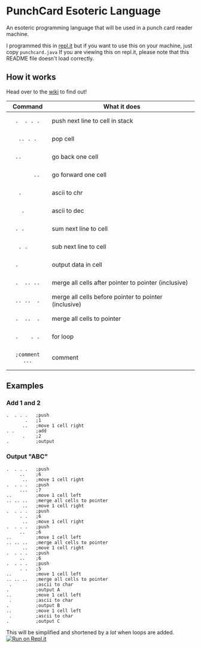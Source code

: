# PunchCard Esoteric Language
An esoteric programming language that will be used in a punch card reader machine.

I programmed this in [repl.it](https://repl.it) but if you want to use this on your machine, just copy `punchcard.java`
If you are viewing this on repl.it, please note that this README file doesn't load correctly.

## How it works

Head over to the [wiki](https://github.com/Supercolbat/PunchCard-EsoLang/wiki) to find out!


| Command     | What it does           |
| :-: | --- |
|<pre>`.  . . .`</pre>| push next line to cell in stack|
|<pre>` .. . . `</pre>| pop cell |
|<pre>`..      `</pre>| go back one cell |
|<pre>`      ..`</pre>| go forward one cell |
|<pre>` .      `</pre>| ascii to chr |
|<pre>`  .     `</pre>| ascii to dec |
|<pre>`. .     `</pre>| sum next line to cell |
|<pre>` . .    `</pre>| sub next line to cell |
|<pre>`.       `</pre>| output data in cell |
|<pre>`.  .. ..`</pre>| merge all cells after pointer to pointer (inclusive)|
|<pre>`.. ..  .`</pre>| merge all cells before pointer to pointer (inclusive)|
|<pre>`.  ..  .`</pre>| merge all cells to pointer|
|<pre>`.    . .`</pre>| for loop |
|<pre>`;comment ...`</pre>| comment |

## Examples
### Add 1 and 2
    .  . . .   ;push
           .   ;1
          ..   ;move 1 cell right
    . .        ;add
          .    ;2
    .          ;output
### Output "ABC"
    .  . . .   ;push
         ..    ;6
          ..   ;move 1 cell right
    .  . . .   ;push
         ...   ;7
    ..         ;move 1 cell left
    .. .. ..   ;merge all cells to pointer
          ..   ;move 1 cell right
    .  . . .   ;push
         . .   ;6
          ..   ;move 1 cell right
    .  . . .   ;push
         ..    ;6
    ..         ;move 1 cell left
    .. .. ..   ;merge all cells to pointer
          ..   ;move 1 cell right
    .  . . .   ;push
         ..    ;6
    .  . . .   ;push
         . .   ;5
    ..         ;move 1 cell left
    .. .. ..   ;merge all cells to pointer
     .         ;ascii to char
    .          ;output A
    ..         ;move 1 cell left
     .         ;ascii to char
    .          ;output B
    ..         ;move 1 cell left
     .         ;ascii to char
    .          ;output C
This will be simplified and shortened by a *lot* when loops are added.
[![Run on Repl.it](https://repl.it/badge/github/Supercolbat/PunchCard-PL)](https://repl.it/github/Supercolbat/PunchCard-PL)
